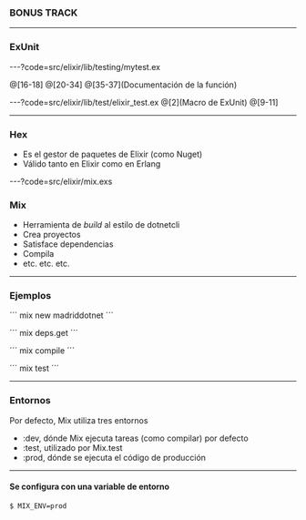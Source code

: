 ### BONUS TRACK

---

### ExUnit

---?code=src/elixir/lib/testing/mytest.ex

@[16-18]
@[20-34]
@[35-37](Documentación de la función)

---?code=src/elixir/lib/test/elixir_test.ex
@[2](Macro de ExUnit)
@[9-11]

---

### Hex

- Es el gestor de paquetes de Elixir (como Nuget)
- Válido tanto en Elixir como en Erlang


---?code=src/elixir/mix.exs

### Mix

- Herramienta de *build* al estilo de dotnetcli
- Crea proyectos
- Satisface dependencias
- Compila
- etc. etc. etc.

---

### Ejemplos


´´´
mix new madriddotnet
´´´

´´´
mix deps.get
´´´

´´´
mix compile
´´´

´´´
mix test
´´´

--- 

### Entornos

Por defecto, Mix utiliza tres entornos
- :dev, dónde Mix ejecuta tareas (como compilar) por defecto  
- :test, utilizado por Mix.test
- :prod, dónde se ejecuta el código de producción

---
#### Se configura con una variable de entorno

```
$ MIX_ENV=prod
```


